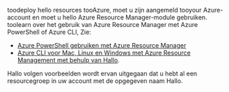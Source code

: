 
toodeploy hello resources tooAzure, moet u zijn aangemeld tooyour Azure-account en moet u hello Azure Resource Manager-module gebruiken. toolearn over het gebruik van Azure Resource Manager met Azure PowerShell of Azure CLI, Zie:

* [Azure PowerShell gebruiken met Azure Resource Manager](../articles/azure-resource-manager/powershell-azure-resource-manager.md)
* [Azure CLI voor Mac, Linux en Windows met Azure Resource Management met behulp van Hallo](../articles/azure-resource-manager/xplat-cli-azure-resource-manager.md).

Hallo volgen voorbeelden wordt ervan uitgegaan dat u hebt al een resourcegroep in uw account met de opgegeven naam Hallo. 


